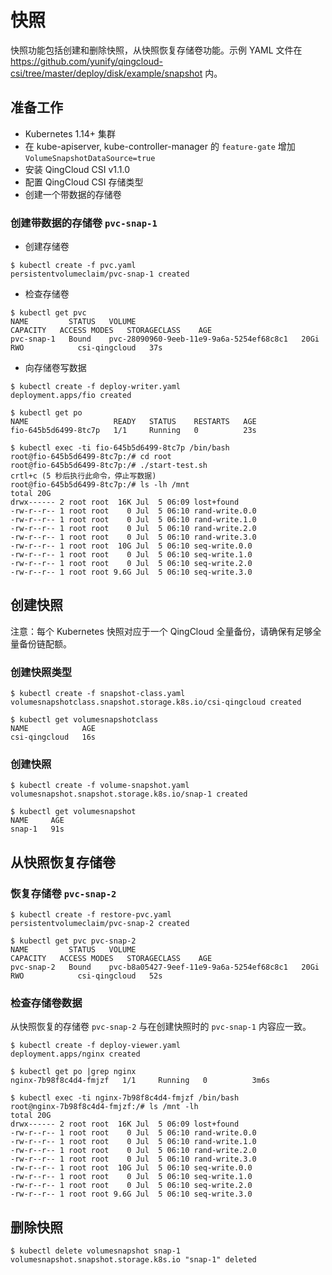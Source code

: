 # 快照
快照功能包括创建和删除快照，从快照恢复存储卷功能。示例 YAML 文件在 https://github.com/yunify/qingcloud-csi/tree/master/deploy/disk/example/snapshot 内。

## 准备工作
- Kubernetes 1.14+ 集群
- 在 kube-apiserver, kube-controller-manager 的 `feature-gate` 增加 `VolumeSnapshotDataSource=true`
- 安装 QingCloud CSI v1.1.0
- 配置 QingCloud CSI 存储类型
- 创建一个带数据的存储卷

### 创建带数据的存储卷 `pvc-snap-1`
- 创建存储卷 
```
$ kubectl create -f pvc.yaml 
persistentvolumeclaim/pvc-snap-1 created
```
- 检查存储卷
```
$ kubectl get pvc
NAME         STATUS   VOLUME                                     CAPACITY   ACCESS MODES   STORAGECLASS    AGE
pvc-snap-1   Bound    pvc-28090960-9eeb-11e9-9a6a-5254ef68c8c1   20Gi       RWO            csi-qingcloud   37s
```
- 向存储卷写数据
```
$ kubectl create -f deploy-writer.yaml 
deployment.apps/fio created

$ kubectl get po
NAME                   READY   STATUS    RESTARTS   AGE
fio-645b5d6499-8tc7p   1/1     Running   0          23s

$ kubectl exec -ti fio-645b5d6499-8tc7p /bin/bash
root@fio-645b5d6499-8tc7p:/# cd root
root@fio-645b5d6499-8tc7p:/# ./start-test.sh
crtl+c (5 秒后执行此命令，停止写数据)
root@fio-645b5d6499-8tc7p:/# ls -lh /mnt
total 20G
drwx------ 2 root root  16K Jul  5 06:09 lost+found
-rw-r--r-- 1 root root    0 Jul  5 06:10 rand-write.0.0
-rw-r--r-- 1 root root    0 Jul  5 06:10 rand-write.1.0
-rw-r--r-- 1 root root    0 Jul  5 06:10 rand-write.2.0
-rw-r--r-- 1 root root    0 Jul  5 06:10 rand-write.3.0
-rw-r--r-- 1 root root  10G Jul  5 06:10 seq-write.0.0
-rw-r--r-- 1 root root    0 Jul  5 06:10 seq-write.1.0
-rw-r--r-- 1 root root    0 Jul  5 06:10 seq-write.2.0
-rw-r--r-- 1 root root 9.6G Jul  5 06:10 seq-write.3.0
```

## 创建快照
注意：每个 Kubernetes 快照对应于一个 QingCloud 全量备份，请确保有足够全量备份链配额。

### 创建快照类型
```
$ kubectl create -f snapshot-class.yaml 
volumesnapshotclass.snapshot.storage.k8s.io/csi-qingcloud created

$ kubectl get volumesnapshotclass
NAME            AGE
csi-qingcloud   16s
```

### 创建快照
```
$ kubectl create -f volume-snapshot.yaml 
volumesnapshot.snapshot.storage.k8s.io/snap-1 created

$ kubectl get volumesnapshot
NAME     AGE
snap-1   91s
```

## 从快照恢复存储卷
### 恢复存储卷 `pvc-snap-2`
```
$ kubectl create -f restore-pvc.yaml 
persistentvolumeclaim/pvc-snap-2 created
```

```
$ kubectl get pvc pvc-snap-2
NAME         STATUS   VOLUME                                     CAPACITY   ACCESS MODES   STORAGECLASS    AGE
pvc-snap-2   Bound    pvc-b8a05427-9eef-11e9-9a6a-5254ef68c8c1   20Gi       RWO            csi-qingcloud   52s
```

### 检查存储卷数据
从快照恢复的存储卷 `pvc-snap-2` 与在创建快照时的 `pvc-snap-1` 内容应一致。

```
$ kubectl create -f deploy-viewer.yaml 
deployment.apps/nginx created

$ kubectl get po |grep nginx
nginx-7b98f8c4d4-fmjzf   1/1     Running   0          3m6s

$ kubectl exec -ti nginx-7b98f8c4d4-fmjzf /bin/bash
root@nginx-7b98f8c4d4-fmjzf:/# ls /mnt -lh
total 20G
drwx------ 2 root root  16K Jul  5 06:09 lost+found
-rw-r--r-- 1 root root    0 Jul  5 06:10 rand-write.0.0
-rw-r--r-- 1 root root    0 Jul  5 06:10 rand-write.1.0
-rw-r--r-- 1 root root    0 Jul  5 06:10 rand-write.2.0
-rw-r--r-- 1 root root    0 Jul  5 06:10 rand-write.3.0
-rw-r--r-- 1 root root  10G Jul  5 06:10 seq-write.0.0
-rw-r--r-- 1 root root    0 Jul  5 06:10 seq-write.1.0
-rw-r--r-- 1 root root    0 Jul  5 06:10 seq-write.2.0
-rw-r--r-- 1 root root 9.6G Jul  5 06:10 seq-write.3.0
```

## 删除快照

```
$ kubectl delete volumesnapshot snap-1
volumesnapshot.snapshot.storage.k8s.io "snap-1" deleted
```